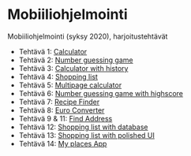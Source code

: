 # Mobiiliohjelmointi

Mobiiliohjelmointi (syksy 2020), harjoitustehtävät

- Tehtävä 1: [Calculator](/root.js/calculator.js)
- Tehtävä 2: [Number guessing game](/root.js/numberGuessingGame.js)
- Tehtävä 3: [Calculator with history](/root.js/calculatorWithHistory.js)
- Tehtävä 4: [Shopping list](/root.js/shoppingList.js)
- Tehtävä 5: [Multipage calculator](/root.js/multiPageCalculator)
- Tehtävä 6: [Number guessing game with highscore](/number_guessing_game_with_highscore/App.js)
- Tehtävä 7: [Recipe Finder](/recipe_finder/App.js)
- Tehtävä 8: [Euro Converter](/euro_converter/App.js)
- Tehtävä 9 & 11: [Find Address](/find_address/App.js)
- Tehtävä 12: [Shopping list with database](/shopping_list_with_db/App.js)
- Tehtävä 13: [Shopping list with polished UI](/shopping_list_with_polished_UI/App.js)
- Tehtävä 14: [My places App](/my_places_app/App.js)

